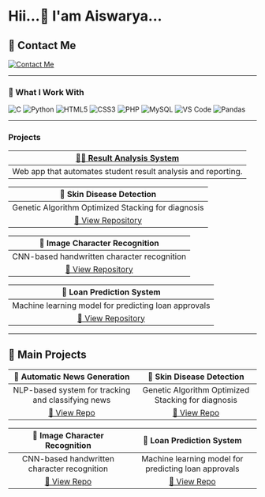 # Hii...👋 I'am Aiswarya...

<!--
**Aiswaryav-123/Aiswaryav-123** is a ✨ _special_ ✨ repository because its `README.md` (this file) appears on your GitHub profile.

Here are some ideas to get you started:

- 🔭 I’m currently working on ...
- 🌱 I’m currently learning ...
- 👯 I’m looking to collaborate on ...
- 🤔 I’m looking for help with ...
- 💬 Ask me about ...
- 📫 How to reach me: ...
- 😄 Pronouns: ...
- ⚡ Fun fact: ...
-->
## 🔗 Contact Me

[![Contact Me](https://img.shields.io/badge/Contact%20Me-Email-blue?style=for-the-badge&logo=gmail)](mailto:aiswaryav7902@gmail.com)

---
### 🌟 What I Work With

![C](https://img.shields.io/badge/C-00599C?style=for-the-badge&logo=c&logoColor=white)
![Python](https://img.shields.io/badge/Python-3776AB?style=for-the-badge&logo=python&logoColor=white)
![HTML5](https://img.shields.io/badge/HTML5-E34F26?style=for-the-badge&logo=html5&logoColor=white)
![CSS3](https://img.shields.io/badge/CSS3-1572B6?style=for-the-badge&logo=css3&logoColor=white)
![PHP](https://img.shields.io/badge/PHP-777BB4?style=for-the-badge&logo=php&logoColor=white)
![MySQL](https://img.shields.io/badge/MySQL-4479A1?style=for-the-badge&logo=mysql&logoColor=white)
![VS Code](https://img.shields.io/badge/VS%20Code-007ACC?style=for-the-badge&logo=visualstudiocode&logoColor=white)
![Pandas](https://img.shields.io/badge/Pandas-150458?style=for-the-badge&logo=pandas&logoColor=white)

---
### Projects


| [🔗🔹 **Result Analysis System**](https://github.com/Aiswaryav-123/Project-RAS) |
|:--:|
| Web app that automates student result analysis and reporting. |


| 🔹 **Skin Disease Detection** |
|:--:|
| Genetic Algorithm Optimized Stacking for diagnosis |
| [🔗 View Repository](https://github.com/yourusername/skin-disease-detection) |

| 🔹 **Image Character Recognition** |
|:--:|
| CNN-based handwritten character recognition |
| [🔗 View Repository](https://github.com/yourusername/image-character-recognition) |

| 🔹 **Loan Prediction System** |
|:--:|
| Machine learning model for predicting loan approvals |
| [🔗 View Repository](https://github.com/yourusername/loan-prediction) |

---

## 🚀 Main Projects

| 🔹 **Automatic News Generation** | 🔹 **Skin Disease Detection** |
|:--:|:--:|
| NLP-based system for tracking and classifying news | Genetic Algorithm Optimized Stacking for diagnosis |
| [🔗 View Repo](https://github.com/yourusername/automatic-news-generation) | [🔗 View Repo](https://github.com/yourusername/skin-disease-detection) |

| 🔹 **Image Character Recognition** | 🔹 **Loan Prediction System** |
|:--:|:--:|
| CNN-based handwritten character recognition | Machine learning model for predicting loan approvals |
| [🔗 View Repo](https://github.com/yourusername/image-character-recognition) | [🔗 View Repo](https://github.com/yourusername/loan-prediction) |


